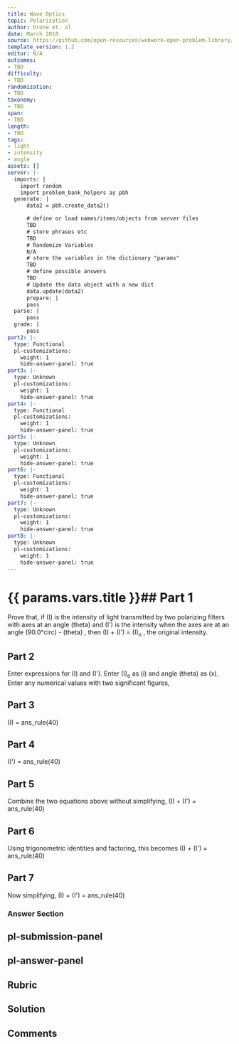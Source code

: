 ```yaml
---
title: Wave Optics
topic: Polarization
author: Urone et. al
date: March 2018
source: https://github.com/open-resources/webwork-open-problem-library/tree/master/Contrib/BrockPhysics/College_Physics_Urone/27.Wave_Optics/Polarization/NU_U17-27-08-007.pg
template_version: 1.2
editor: N/A
outcomes:
- TBD
difficulty:
- TBD
randomization:
- TBD
taxonomy:
- TBD
span:
- TBD
length:
- TBD
tags:
- light
- intensity
- angle
assets: []
server: |-
  imports: |
    import random
    import problem_bank_helpers as pbh
  generate: |
      data2 = pbh.create_data2()

      # define or load names/items/objects from server files
      TBD
      # store phrases etc
      TBD
      # Randomize Variables
      N/A
      # store the variables in the dictionary "params"
      TBD
      # define possible answers
      TBD
      # Update the data object with a new dict
      data.update(data2)
      prepare: |
      pass
  parse: |
      pass
  grade: |
      pass
part2: |-
  type: Functional
  pl-customizations:
    weight: 1
    hide-answer-panel: true
part3: |-
  type: Unknown
  pl-customizations:
    weight: 1
    hide-answer-panel: true
part4: |-
  type: Functional
  pl-customizations:
    weight: 1
    hide-answer-panel: true
part5: |-
  type: Unknown
  pl-customizations:
    weight: 1
    hide-answer-panel: true
part6: |-
  type: Functional
  pl-customizations:
    weight: 1
    hide-answer-panel: true
part7: |-
  type: Unknown
  pl-customizations:
    weight: 1
    hide-answer-panel: true
part8: |-
  type: Unknown
  pl-customizations:
    weight: 1
    hide-answer-panel: true
---
```


# {{ params.vars.title }}## Part 1 
Prove that, if (I) is the intensity of light transmitted by two polarizing filters with axes at an angle (theta) and (I') is the intensity when the axes are at an angle (90.0^circ) - (theta) , then (I) + (I') = (I)<sub>o</sub> , the original intensity. 
## Part 2 
Enter expressions for (I) and (I'). Enter (I)<sub>o</sub> as (i) and angle (theta) as (x). Enter any numerical values with two significant figures, 
## Part 3 
(I) = ans_rule(40) 
## Part 4 
(I') = ans_rule(40) 
## Part 5 
Combine the two equations above without simplifying, (I) + (I') = ans_rule(40) 
## Part 6 
Using trigonometric identities and factoring, this becomes (I) + (I') = ans_rule(40) 
## Part 7 
Now simplifying, (I) + (I') = ans_rule(40) 


### Answer Section 


## pl-submission-panel 


## pl-answer-panel 


## Rubric 


## Solution 


## Comments 


